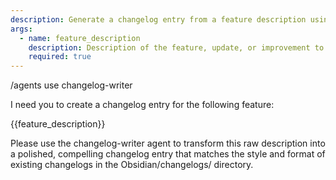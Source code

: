 ```yaml
---
description: Generate a changelog entry from a feature description using the changelog-writer agent
args:
  - name: feature_description
    description: Description of the feature, update, or improvement to document
    required: true
---
```


/agents use changelog-writer

I need you to create a changelog entry for the following feature:

{{feature_description}}

Please use the changelog-writer agent to transform this raw description into a polished, compelling changelog entry that matches the style and format of existing changelogs in the Obsidian/changelogs/ directory.
